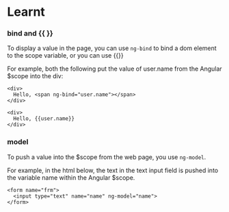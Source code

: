 # Learnt

### bind and {{ }}

To display a value in the page, you can use `ng-bind` to bind a dom element to the scope variable, or you can use {{}}

For example, both the following put the value of user.name from the Angular $scope into the div:
```
<div>
  Hello, <span ng-bind="user.name"></span>
</div>

```

```
<div>
  Hello, {{user.name}}
</div>
```

### model

To push a value into the $scope from the web page, you use `ng-model`.

For example, in the html below, the text in the text input field is pushed into the variable name within the Angular $scope.
```
<form name="frm">
  <input type="text" name="name" ng-model="name">
</form>
```
